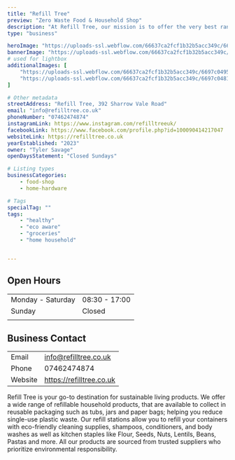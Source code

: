 ```yaml
---
title: "Refill Tree"
preview: "Zero Waste Food & Household Shop"
description: "At Refill Tree, our mission is to offer the very best range of household cleaning products, dried foods and oils with a sustainable, zero waste packaging approach. Simply bring your empty jars and containers, weigh them and fill them with a product (which are all marked with the price per gram), then weigh them again so you're only paying for what you get. "
type: "business"

heroImage: "https://uploads-ssl.webflow.com/66637ca2fcf1b32b5acc349c/6697c04227d6cf6be78e2281_Refill%20Tree%20Thumbnail.jpg"
bannerImage: "https://uploads-ssl.webflow.com/66637ca2fcf1b32b5acc349c/6697bff599f6ca32cc2edcd6_refill%20tree%20thumb.jpg"
# used for lightbox
additionalImages: [
    "https://uploads-ssl.webflow.com/66637ca2fcf1b32b5acc349c/6697c0495448d92d5c10b4f9_image_67516161%20-%20Tyler%20Savage.JPG",
    "https://uploads-ssl.webflow.com/66637ca2fcf1b32b5acc349c/6697c0481c94ccfaf2b140e5_IMG-4370%20-%20Tyler%20Savage.jpg"
]

# Other metadata
streetAddress: "Refill Tree, 392 Sharrow Vale Road"
email: "info@refilltree.co.uk"
phoneNumber: "07462474874"
instagramLink: https://www.instagram.com/refilltreeuk/
facebookLink: https://www.facebook.com/profile.php?id=100090414217047
websiteLink: https://refilltree.co.uk
yearEstablished: "2023"
owner: "Tyler Savage"
openDaysStatement: "Closed Sundays"

# Listing types
businessCategories:
    - food-shop
    - home-hardware

# Tags
specialTag: ""
tags:
    - "healthy"
    - "eco aware"
    - "groceries"
    - "home household"


---
```


## Open Hours

| | |
| - | - |
| Monday - Saturday | 08:30 - 17:00 |
| Sunday | Closed |
|  |  |

## Business Contact

| | |
| - | - |
| Email | info@refilltree.co.uk |
| Phone | 07462474874 |
| Website | https://refilltree.co.uk |

Refill Tree is your go-to destination for sustainable living products.
We offer a wide range of refillable household products, that are available to collect in reusable packaging such as tubs, jars and paper bags; helping you reduce single-use plastic waste.
Our refill stations allow you to refill your containers with eco-friendly cleaning supplies, shampoos, conditioners, and body washes as well as kitchen staples like Flour, Seeds, Nuts, Lentils, Beans, Pastas and more.
All our products are sourced from trusted suppliers who prioritize environmental responsibility.

